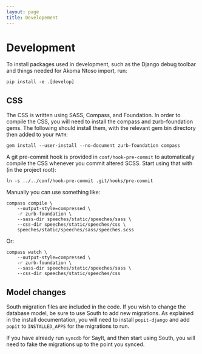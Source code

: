 ```yaml
---
layout: page
title: Developement
---
```


Development
===========

To install packages used in development, such as the Django debug toolbar and
things needed for Akoma Ntoso import, run:

    pip install -e .[develop]

CSS
---

The CSS is written using SASS, Compass, and Foundation. In order to compile the
CSS, you will need to install the compass and zurb-foundation gems. The
following should install them, with the relevant gem bin directory then added
to your `PATH`:

    gem install --user-install --no-document zurb-foundation compass

A git pre-commit hook is provided in `conf/hook-pre-commit` to automatically
compile the CSS whenever you commit altered SCSS. Start using that with (in the
project root):

    ln -s ../../conf/hook-pre-commit .git/hooks/pre-commit

Manually you can use something like:

    compass compile \
        --output-style=compressed \
        -r zurb-foundation \
        --sass-dir speeches/static/speeches/sass \
        --css-dir speeches/static/speeches/css \
        speeches/static/speeches/sass/speeches.scss

Or:

    compass watch \
        --output-style=compressed \
        -r zurb-foundation \
        --sass-dir speeches/static/speeches/sass \
        --css-dir speeches/static/speeches/css

Model changes
-------------

South migration files are included in the code. If you wish to change the
database model, be sure to use South to add new migrations. As explained in the
install documentation, you will need to install `popit-django` and add `popit`
to `INSTALLED_APPS` for the migrations to run.

If you have already run `syncdb` for SayIt, and then start using South, you
will need to fake the migrations up to the point you synced.
